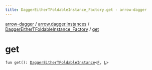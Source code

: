 ```yaml
---
title: DaggerEitherTFoldableInstance_Factory.get - arrow-dagger
---
```


[arrow-dagger](../../index.html) / [arrow.dagger.instances](../index.html) / [DaggerEitherTFoldableInstance_Factory](index.html) / [get](./get.html)

# get

`fun get(): `[`DaggerEitherTFoldableInstance`](../-dagger-either-t-foldable-instance/index.html)`<`[`F`](index.html#F)`, `[`L`](index.html#L)`>`
